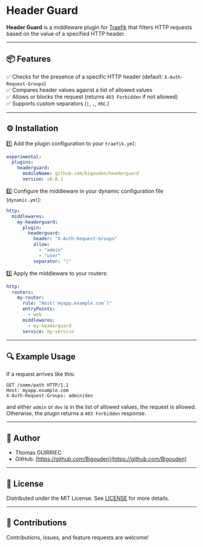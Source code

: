 
# Header Guard

**Header Guard** is a middleware plugin for [Traefik](https://traefik.io) that filters HTTP requests based on the value of a specified HTTP header.

---

## 📦 Features

✅ Checks for the presence of a specific HTTP header (default: `X-Auth-Request-Groups`)  
✅ Compares header values against a list of allowed values  
✅ Allows or blocks the request (returns `403 Forbidden` if not allowed)  
✅ Supports custom separators (`|`, `,`, etc.)

---

## ⚙️ Installation

1️⃣ Add the plugin configuration to your `traefik.yml`:

```yaml
experimental:
  plugins:
    headerguard:
      moduleName: github.com/bigouden/headerguard
      version: v0.0.1
```

2️⃣ Configure the middleware in your dynamic configuration file (`dynamic.yml`):

```yaml
http:
  middlewares:
    my-headerguard:
      plugin:
        headerguard:
          header: "X-Auth-Request-Groups"
          allow:
            - "admin"
            - "user"
          separator: "|"
```

3️⃣ Apply the middleware to your routers:

```yaml
http:
  routers:
    my-router:
      rule: "Host(`myapp.example.com`)"
      entryPoints:
        - web
      middlewares:
        - my-headerguard
      service: my-service
```

---

## 🔍 Example Usage

If a request arrives like this:

```http
GET /some/path HTTP/1.1
Host: myapp.example.com
X-Auth-Request-Groups: admin|dev
```

and either `admin` or `dev` is in the list of allowed values, the request is allowed. Otherwise, the plugin returns a `403 Forbidden` response.


---

## 👤 Author

- Thomas GUIRRIEC
- GitHub: [https://github.com/Bigouden](https://github.com/Bigouden)

---

## 📄 License

Distributed under the MIT License. See [LICENSE](./LICENSE) for more details.

---

## 🤝 Contributions

Contributions, issues, and feature requests are welcome!

